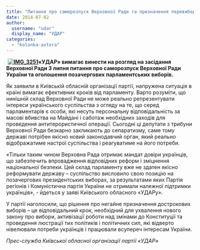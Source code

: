 ```yaml
---
title: "Питання про саморозпуск Верховної Ради та призначення перевиборів має бути вирішене вже завтра"
date: 2014-07-02
author: 
  username: "udar"
  display_name: "УДАР"
categories: 
  - "kolonka-avtora"
---
```


 **[![IMG_3251](https://mpz.brovary.org/wp-content/uploads/2014/07/IMG_3251.jpg)](https://mpz.brovary.org/wp-content/uploads/2014/07/IMG_3251.jpg)«УДАР» вимагає винести на розгляд на засідання Верховної Ради 3 липня питання про саморозпуск Верховної Ради України та оголошення позачергових парламентських виборів.**

Як заявили в Київській обласній організації партії, напружена ситуація в країні вимагає ефективних кроків від парламенту. Варто розуміти, що нинішній склад Верховної Ради не може реально репрезентувати інтереси українського суспільства з огляду на те, що серед  парламентарів є особи, які несуть персональну відповідальність за масові вбивства на Майдані і саботаж необхідних заходів для проведення антитерористичної операції. Сьогодні ці депутати з трибуни Верховної Ради безкарно закликають до сепаратизму, саме тому державі потрібен якісно новий законодавчий орган, який реально відображатиме настрої суспільства і реагуватиме на його потреби.

«Тільки таким чином Верховна Рада отримає мандат довіри українців, що забезпечить впровадження відповідних реформ і зміцнення національної безпеки. Цей склад парламенту вже не здатен якісно реформувати державу – суспільство висловило свою позицію на позачергових президентських виборах, за результатами яких Партія регіонів і Комуністична партія України не отримали належної підтримки українців», - йдеться у заяві Київського обласного «УДАРу».

У партії наголосили, що рішення про негайне призначення дострокових виборів – це відповідальний крок, необхідний для ухвалення нового закону про вибори, активізації роботи над змінами до Конституції та проведення люстрації тих політиків і політичних сил, які відверто нівелювали потреби українців і працювали всупереч інтересам України.

_Прес-служба Київської обласної організації партії «УДАР»_
